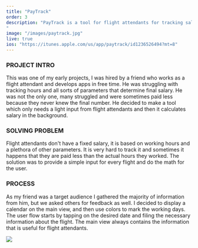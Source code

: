 ```yaml
---
title: "PayTrack"
order: 3
description: "PayTrack is a tool for flight attendants for tracking salary.
"
image: "/images/paytrack.jpg"
live: true
ios: "https://itunes.apple.com/us/app/paytrack/id1236526494?mt=8" 
---
```

### PROJECT INTRO
This was one of my early projects, I was hired by a friend who works as a flight attendant and develops apps in free time. He was struggling with tracking hours and all sorts of parameters that determine final salary. He was not the only one, many struggled and were sometimes paid less because they never knew the final number. He decided to make a tool which only needs a light input from flight attendants and then it calculates salary in the background.

### SOLVING PROBLEM
Flight attendants don't have a fixed salary, it is based on working hours and a plethora of other parameters. It is very hard to track it and sometimes it happens that they are paid less than the actual hours they worked. The solution was to provide a simple input for every flight and do the math for the user.

### PROCESS
As my friend was a target audience I gathered the majority of information from him, but we asked others for feedback as well. I decided to display a calendar on the main view, and then use colors to mark the working days. The user flow starts by tapping on the desired date and filing the necessary information about the flight. The main view always contains the information that is useful for flight attendants.

<img class="image-spacer-solo" src="/images/paytrack_mockups.jpg">